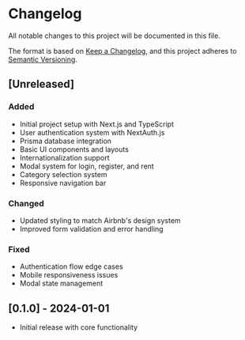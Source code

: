 # Changelog

All notable changes to this project will be documented in this file.

The format is based on [Keep a Changelog](https://keepachangelog.com/en/1.0.0/),
and this project adheres to [Semantic Versioning](https://semver.org/spec/v2.0.0.html).

## [Unreleased]

### Added
- Initial project setup with Next.js and TypeScript
- User authentication system with NextAuth.js
- Prisma database integration
- Basic UI components and layouts
- Internationalization support
- Modal system for login, register, and rent
- Category selection system
- Responsive navigation bar

### Changed
- Updated styling to match Airbnb's design system
- Improved form validation and error handling

### Fixed
- Authentication flow edge cases
- Mobile responsiveness issues
- Modal state management

## [0.1.0] - 2024-01-01
- Initial release with core functionality